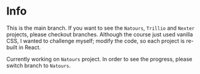 # Info

This is the main branch. If you want to see the `Natours`, `Trillio` and `Nexter` projects, please checkout branches. Although the course just used vanilla CSS, I wanted to challenge myself; modify the code, so each project is re-built in React.

Currently working on `Natours` project. In order to see the progress, please switch branch to `Natours`.
